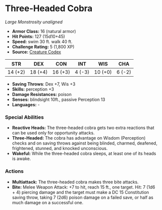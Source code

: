 # Three-Headed Cobra

*Large* *Monstrosity* *unaligned*

- **Armor Class:** 16 (natural armor)
- **Hit Points:** 127 (15d10+45)
- **Speed:** swim 30 ft. walk 40 ft.
- **Challenge Rating:** 5 (1,800 XP)
- **Source:** [Creature Codex](https://koboldpress.com/kpstore/product/creature-codex-for-5th-edition-dnd/)

| STR | DEX | CON | INT | WIS | CHA |
| --- | --- | --- | --- | --- | --- |
| 14 (+2) | 18 (+4) | 16 (+3) | 4 (-3) | 10 (+0) | 6 (-2) |

- **Saving Throws**: Dex +7, Wis +3
- **Skills:** perception +3
- **Damage Resistances:** poison
- **Senses:** blindsight 10ft., passive Perception 13
- **Languages:** -
### Special Abilities
- **Reactive Heads:** The three-headed cobra gets two extra reactions that can be used only for opportunity attacks.
- **Three-Headed:** The cobra has advantage on Wisdom (Perception) checks and on saving throws against being blinded, charmed, deafened, frightened, stunned, and knocked unconscious.
- **Wakeful:** While the three-headed cobra sleeps, at least one of its heads is awake.
### Actions
- **Multiattack:** The three-headed cobra makes three bite attacks.
- **Bite:** Melee Weapon Attack: +7 to hit, reach 15 ft., one target. Hit: 7 (1d6 + 4) piercing damage and the target must make a DC 15 Constitution saving throw, taking 7 (2d6) poison damage on a failed save, or half as much damage on a successful one.
